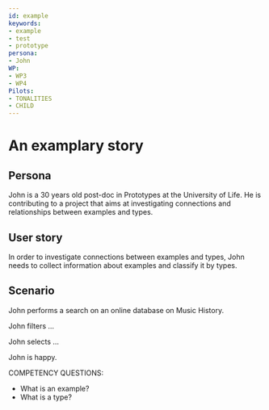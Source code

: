 ```yaml
---
id: example
keywords: 
- example
- test
- prototype
persona:
- John
WP:
- WP3
- WP4
Pilots:
- TONALITIES
- CHILD
---
```

# An examplary story

## Persona
John is a 30 years old post-doc in Prototypes at the University of Life. He is contributing to a project that aims at investigating connections and relationships between examples and types. 

## User story 
In order to investigate connections between examples and types, John needs to collect information about examples and classify it by types. 

## Scenario  

John performs a search on an online database on Music History. 

John filters ... 

John selects ...

John is happy. <example edit>

COMPETENCY QUESTIONS: 

- What is an example?
- What is a type?
